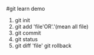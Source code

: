 #git learn demo
1. git init
2. git add 'file'OR'.'(mean all file)
3. git commit
4. git status
5. git diff 'file'
git rollback